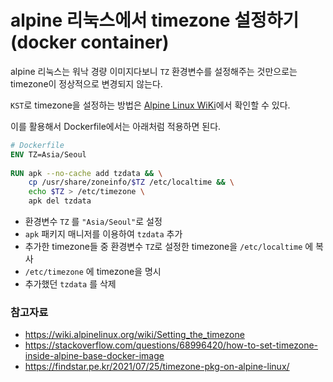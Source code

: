 # alpine 리눅스에서 timezone 설정하기(docker container)

alpine 리눅스는 워낙 경량 이미지다보니 `TZ` 환경변수를 설정해주는 것만으로는 timezone이 정상적으로 변경되지 않는다.

`KST`로 timezone을 설정하는 방법은 [Alpine Linux WiKi](https://wiki.alpinelinux.org/wiki/Setting_the_timezone)에서 확인할 수 있다.

이를 활용해서 Dockerfile에서는 아래처럼 적용하면 된다.

```Dockerfile
# Dockerfile
ENV TZ=Asia/Seoul
    
RUN apk --no-cache add tzdata && \
	cp /usr/share/zoneinfo/$TZ /etc/localtime && \
	echo $TZ > /etc/timezone \
	apk del tzdata
```

- 환경변수 `TZ` 를 `"Asia/Seoul"`로 설정
- `apk` 패키지 매니저를 이용하여 `tzdata` 추가
- 추가한 timezone들 중 환경변수 `TZ`로 설정한 timezone을 `/etc/localtime` 에 복사
- `/etc/timezone` 에 timezone을 명시
- 추가했던 `tzdata` 를 삭제

### 참고자료 
- https://wiki.alpinelinux.org/wiki/Setting_the_timezone
- https://stackoverflow.com/questions/68996420/how-to-set-timezone-inside-alpine-base-docker-image
- https://findstar.pe.kr/2021/07/25/timezone-pkg-on-alpine-linux/